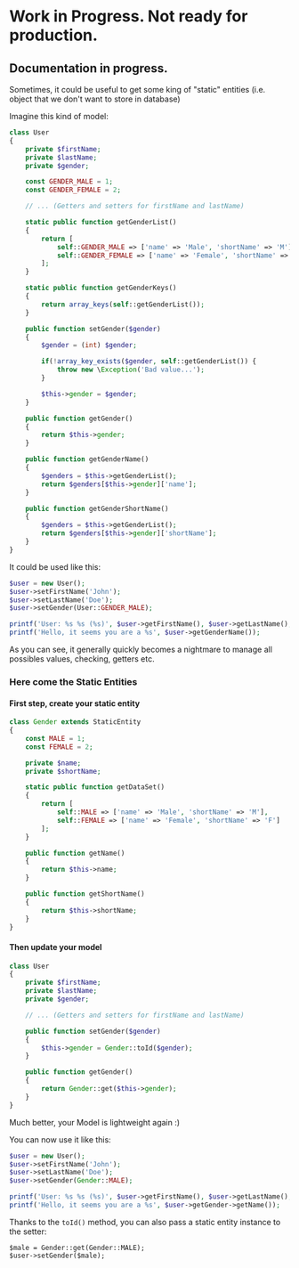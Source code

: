# Work in Progress. Not ready for production.

## Documentation in progress.

Sometimes, it could be useful to get some king of "static" entities (i.e. object that we don't want to store in database)

Imagine this kind of model:

```php
class User
{
    private $firstName;
    private $lastName;
    private $gender;

    const GENDER_MALE = 1;
    const GENDER_FEMALE = 2;

    // ... (Getters and setters for firstName and lastName)

    static public function getGenderList()
    {
        return [
            self::GENDER_MALE => ['name' => 'Male', 'shortName' => 'M'],
            self::GENDER_FEMALE => ['name' => 'Female', 'shortName' => 'F']
        ];
    }

    static public function getGenderKeys()
    {
        return array_keys(self::getGenderList());
    }

    public function setGender($gender)
    {
        $gender = (int) $gender;

        if(!array_key_exists($gender, self::getGenderList()) {
            throw new \Exception('Bad value...');
        }

        $this->gender = $gender;
    }

    public function getGender()
    {
        return $this->gender;
    }

    public function getGenderName()
    {
        $genders = $this->getGenderList();
        return $genders[$this->gender]['name'];
    }

    public function getGenderShortName()
    {
        $genders = $this->getGenderList();
        return $genders[$this->gender]['shortName'];
    }
}
```

It could be used like this:

```php
$user = new User();
$user->setFirstName('John');
$user->setLastName('Doe');
$user->setGender(User::GENDER_MALE);

printf('User: %s %s (%s)', $user->getFirstName(), $user->getLastName(), $user->getGenderShortName());
printf('Hello, it seems you are a %s', $user->getGenderName());
```

As you can see, it generally quickly becomes a nightmare to manage all possibles values, checking, getters etc.

### Here come the Static Entities

#### First step, create your static entity

```php
class Gender extends StaticEntity
{
    const MALE = 1;
    const FEMALE = 2;

    private $name;
    private $shortName;

    static public function getDataSet()
    {
        return [
            self::MALE => ['name' => 'Male', 'shortName' => 'M'],
            self::FEMALE => ['name' => 'Female', 'shortName' => 'F']
        ];
    }

    public function getName()
    {
        return $this->name;
    }

    public function getShortName()
    {
        return $this->shortName;
    }
}
```

#### Then update your model

```php
class User
{
    private $firstName;
    private $lastName;
    private $gender;

    // ... (Getters and setters for firstName and lastName)

    public function setGender($gender)
    {
        $this->gender = Gender::toId($gender);
    }

    public function getGender()
    {
        return Gender::get($this->gender);
    }
}
```

Much better, your Model is lightweight again :)

You can now use it like this:

```php
$user = new User();
$user->setFirstName('John');
$user->setLastName('Doe');
$user->setGender(Gender::MALE);

printf('User: %s %s (%s)', $user->getFirstName(), $user->getLastName(), $user->getGender->getShortName());
printf('Hello, it seems you are a %s', $user->getGender->getName());
```

Thanks to the `toId()` method, you can also pass a static entity instance to the setter:

```
$male = Gender::get(Gender::MALE);
$user->setGender($male);
```
